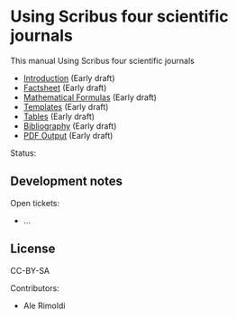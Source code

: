 # Using Scribus four scientific journals

This manual Using Scribus four scientific journals

- [Introduction](content/introduction.md) (Early draft)
- [Factsheet](content/factsheet.md) (Early draft)
- [Mathematical Formulas](content/introduction.md) (Early draft)
- [Templates](content/templates.md) (Early draft)
- [Tables](content/tables.md) (Early draft)
- [Bibliography](content/bibliography.md) (Early draft)
- [PDF Output](content/pdf-output.md) (Early draft)

Status:

## Development notes

Open tickets:

- ...

## License 

CC-BY-SA

Contributors:

- Ale Rimoldi

